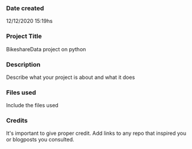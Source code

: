 ### Date created
12/12/2020 15:19hs

### Project Title
BikeshareData project on python

### Description
Describe what your project is about and what it does

### Files used
Include the files used

### Credits
It's important to give proper credit. Add links to any repo that inspired you or blogposts you consulted.

